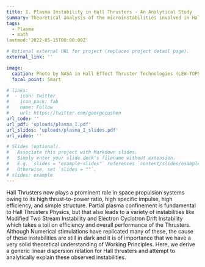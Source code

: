 ```yaml
---
title: I. Plasma Instability in Hall Thrusters - An Analytical Study
summary: Theoretical analysis of the microinstabilities involved in Hall Thruster and derivation of a Generalized Dispersion Relation. Study involves Linearised perturbation of the collisionless Vlasov equations and stability and growth rate analysis using Asymptotic techniques among others.
tags:
  - Plasma
  - math
lastmod:'2022-05-15T00:00:00Z'

# Optional external URL for project (replaces project detail page).
external_link: ''

image:
  caption: Photo by NASA in Hall Effect Thruster Technologies (LEW-TOPS-34)
  focal_point: Smart

# links:
#  - icon: twitter
#    icon_pack: fab
#    name: Follow
#    url: https://twitter.com/georgecushen
url_code: ''
url_pdf: 'uploads/plasma_I.pdf'
url_slides: 'uploads/plasma_I_slides.pdf'
url_video: ''

# Slides (optional).
#   Associate this project with Markdown slides.
#   Simply enter your slide deck's filename without extension.
#   E.g. `slides = "example-slides"` references `content/slides/example-slides.md`.
#   Otherwise, set `slides = ""`.
# slides: example
---
```


Hall Thrusters now plays a prominent role in space propulsion systems owing to its high thrust-to-power ratio, high specific impulse, high efficiency, and simple structure. Partial plasma confinement is fundamental to Hall Thrusters Physics, but that also leads to a variety of instabilities like Modified Two Stream Instability and Electron Cyclotron Drift Instability which takes a toll on efficiency and overall performance of the Thrusters. Although Numerical stimulations have replicated many of these, the cause of these instabilities are still in dark and it is of importance that we have a very solid theoretical understanding of Working Principles. Here, we derive a generic linear dispersion relation for Hall thrusters and attempt to analytically explain these observed instabilities.

